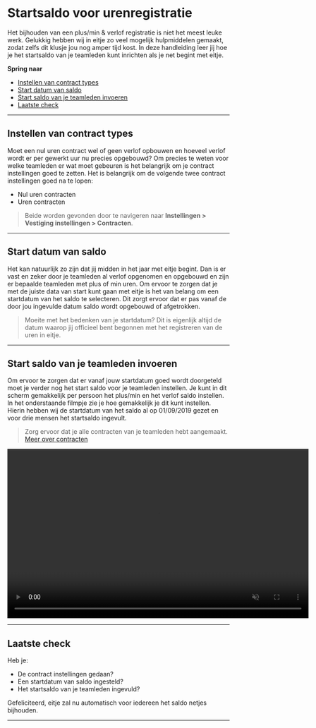 # Startsaldo voor urenregistratie
Het bijhouden van een plus/min & verlof registratie is niet het meest leuke werk. Gelukkig hebben wij in eitje zo veel mogelijk hulpmiddelen gemaakt, zodat zelfs dit klusje jou nog amper tijd kost. In deze handleiding leer jij hoe je het startsaldo van je teamleden kunt inrichten als je net begint met eitje.

**Spring naar**
* [Instellen van contract types](/startSaldo?id=instellen-van-contract-types)
* [Start datum van saldo](/startSaldo?id=start-datum-van-saldo)
* [Start saldo van je teamleden invoeren](/startSaldo?id=start-saldo-van-je-teamleden-invoeren)
* [Laatste check](/startSaldo?id=laatste-check)

--- 

## Instellen van contract types
Moet een nul uren contract wel of geen verlof opbouwen en hoeveel verlof wordt er per gewerkt uur nu precies opgebouwd? Om precies te weten voor welke teamleden er wat moet gebeuren is het belangrijk om je contract instellingen goed te zetten. Het is belangrijk om de volgende twee contract instellingen goed na te lopen:

* Nul uren contracten
* Uren contracten

> Beide worden gevonden door te navigeren naar **Instellingen > Vestiging instellingen > Contracten**.


---

## Start datum van saldo
Het kan natuurlijk zo zijn dat jij midden in het jaar met eitje begint. Dan is er vast en zeker door je teamleden al verlof opgenomen en opgebouwd en zijn er bepaalde teamleden met plus of min uren. Om ervoor te zorgen dat je met de juiste data van start kunt gaan met eitje is het van belang om een startdatum van het saldo te selecteren. Dit zorgt ervoor dat er pas vanaf de door jou ingevulde datum saldo wordt opgebouwd of afgetrokken.

> Moeite met het bedenken van je startdatum? Dit is eigenlijk altijd de datum waarop jij officieel bent begonnen met het registreren van de uren in eitje.

---

## Start saldo van je teamleden invoeren
Om ervoor te zorgen dat er vanaf jouw startdatum goed wordt doorgeteld moet je verder nog het start saldo voor je teamleden instellen. Je kunt in dit scherm gemakkelijk per persoon het plus/min en het verlof saldo instellen. In het onderstaande filmpje zie je hoe gemakkelijk je dit kunt instellen. Hierin hebben wij de startdatum van het saldo al op 01/09/2019 gezet en voor drie mensen het startsaldo ingevult. 

> Zorg ervoor dat je alle contracten van je teamleden hebt aangemaakt. [Meer over contracten](/contracten)

<video controls
       muted 
       src="/assets/startSaldoInvullen.mov"
       width="683"
       height="384">
</video>


---

## Laatste check
Heb je:
* De contract instellingen gedaan?
* Een startdatum van saldo ingesteld?
* Het startsaldo van je teamleden ingevuld?

Gefeliciteerd, eitje zal nu automatisch voor iedereen het saldo netjes bijhouden.  

---